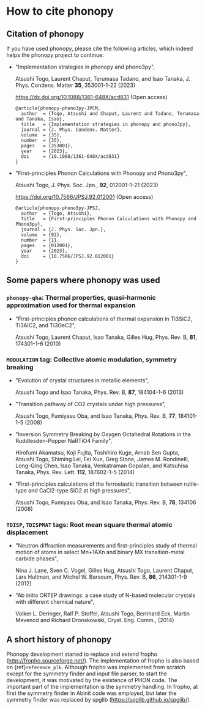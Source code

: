 # How to cite phonopy

## Citation of phonopy

If you have used phonopy, please cite the following articles, which
indeed helps the phonopy project to continue:

- "Implementation strategies in phonopy and phono3py",

  Atsushi Togo, Laurent Chaput, Terumasa Tadano, and Isao Tanaka, J. Phys. Condens. Matter **35**, 353001-1-22 (2023)

  https://dx.doi.org/10.1088/1361-648X/acd831 (Open access)

  ```
  @article{phonopy-phono3py-JPCM,
    author  = {Togo, Atsushi and Chaput, Laurent and Tadano, Terumasa and Tanaka, Isao},
    title   = {Implementation strategies in phonopy and phono3py},
    journal = {J. Phys. Condens. Matter},
    volume  = {35},
    number  = {35},
    pages   = {353001},
    year    = {2023},
    doi     = {10.1088/1361-648X/acd831}
  }
  ```

- "First-principles Phonon Calculations with Phonopy and Phono3py",

  Atsushi Togo, J. Phys. Soc. Jpn., **92**, 012001-1-21 (2023)

  https://doi.org/10.7566/JPSJ.92.012001 (Open access)

  ```
  @article{phonopy-phono3py-JPSJ,
    author  = {Togo, Atsushi},
    title   = {First-principles Phonon Calculations with Phonopy and Phono3py},
    journal = {J. Phys. Soc. Jpn.},
    volume  = {92},
    number  = {1},
    pages   = {012001},
    year    = {2023},
    doi     = {10.7566/JPSJ.92.012001}
  }
  ```

## Some papers where phonopy was used

### `phonopy-qha`: Thermal properties, quasi-harmonic approximation used for thermal expansion

- "First-principles phonon calculations of thermal expansion in Ti3SiC2,
  Ti3AlC2, and Ti3GeC2",

  Atsushi Togo, Laurent Chaput, Isao Tanaka, Gilles Hug, Phys. Rev. B, **81**,
  174301-1-6 (2010)

### `MODULATION` tag: Collective atomic modulation, symmetry breaking

- "Evolution of crystal structures in metallic elements",

  Atsushi Togo and Isao Tanaka, Phys. Rev. B, **87**, 184104-1-6 (2013)

- "Transition pathway of CO2 crystals under high pressures",

  Atsushi Togo, Fumiyasu Oba, and Isao Tanaka, Phys. Rev. B, **77**, 184101-1-5
  (2008)

- "Inversion Symmetry Breaking by Oxygen Octahedral Rotations in the
  Ruddlesden-Popper NaRTiO4 Family",

  Hirofumi Akamatsu, Koji Fujita, Toshihiro Kuge, Arnab Sen Gupta, Atsushi Togo,
  Shiming Lei, Fei Xue, Greg Stone, James M. Rondinelli, Long-Qing Chen, Isao
  Tanaka, Venkatraman Gopalan, and Katsuhisa Tanaka, Phys. Rev. Lett. **112**,
  187602-1-5 (2014)

- "First-principles calculations of the ferroelastic transition between
  rutile-type and CaCl2-type SiO2 at high pressures",

  Atsushi Togo, Fumiyasu Oba, and Isao Tanaka, Phys. Rev. B, **78**, 134106
  (2008)

### `TDISP`, `TDISPMAT` tags: Root mean square thermal atomic displacement

- "Neutron diffraction measurements and first-principles study of thermal motion
  of atoms in select Mn+1AXn and binary MX transition-metal carbide phases",

  Nina J. Lane, Sven C. Vogel, Gilles Hug, Atsushi Togo, Laurent Chaput, Lars
  Hultman, and Michel W. Barsoum, Phys. Rev. B, **86**, 214301-1-9 (2012)

- "Ab initio ORTEP drawings: a case study of N-based molecular crystals with
  different chemical nature",

  Volker L. Deringer, Ralf P. Stoffel, Atsushi Togo, Bernhard Eck, Martin
  Mevencd and Richard Dronskowski, Cryst. Eng. Comm., (2014)

## A short history of phonopy

Phonopy development started to replace and extend fropho
(http://fropho.sourceforge.net/). The implementation of fropho is also based on
{ref}`reference_plk`. Although fropho was implemented from scratch except for
the symmetry finder and input file parser, to start the development, it was
motivated by the existence of PHON code. The important part of the
implementation is the symmetry handling. In fropho, at first the symmetry finder
in Abinit code was employed, but later the symmetry finder was replaced by
spglib (https://spglib.github.io/spglib/).
